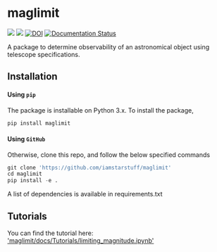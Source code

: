 # maglimit

![](https://img.shields.io/github/license/iamstarstuff/maglimit)
![](https://img.shields.io/pypi/v/maglimit)
[![DOI](https://zenodo.org/badge/506751105.svg)](https://zenodo.org/badge/latestdoi/506751105)
[![Documentation Status](https://readthedocs.org/projects/maglimit/badge/?version=latest)](https://maglimit.readthedocs.io/en/latest/?badge=latest)

A package to determine observability of an astronomical object using telescope specifications.

## Installation

#### Using `pip`
The package is installable on Python 3.x. To install the package,

```python
pip install maglimit
```

#### Using `GitHub`
Otherwise, clone this repo, and follow the below specified commands

```python
git clone 'https://github.com/iamstarstuff/maglimit'
cd maglimit
pip install -e .
```
A list of dependencies is available in requirements.txt

 ## Tutorials
 You can find the tutorial here: ['maglimit/docs/Tutorials/limiting_magnitude.ipynb'](https://github.com/iamstarstuff/maglimit/blob/main/docs/Tutorials/limiting_magnitude.ipynb)